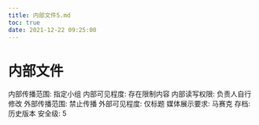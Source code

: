 ```yaml
---
title: 内部文件5.md
toc: true
date: 2021-12-22 09:25:00
---
```

# 内部文件

内部传播范围: 指定小组
内部可见程度: 存在限制内容
内部读写权限: 负责人自行修改
外部传播范围: 禁止传播
外部可见程度: 仅标题
媒体展示要求: 马赛克
存档: 历史版本
安全级: 5